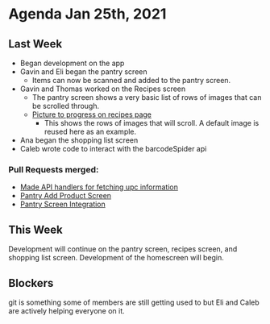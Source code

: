 # Agenda Jan 25th, 2021

## Last Week

- Began development on the app
- Gavin and Eli began the pantry screen
  - Items can now be scanned and added to the pantry screen.
- Gavin and Thomas worked on the Recipes screen
  - The pantry screen shows a very basic list of rows of images that can be scrolled through.
  - [Picture to progress on recipes page](https://lh3.googleusercontent.com/DZRU85j7FUvGaksbbgGM8rF7_LStEEpfPyIYMniU6y5cx9k1_lYIyieF-dkgI_AJHKQ0q9pvKxm9Xos37vrIxVV4LwPQsacn-K0jkFdBK1OlSArTscAYPPG4Xg07CaR2MeuPznTtGlvxFERKODFtlEgxAXuQjj2Nw7rzXJ7OjY1lXKygIDMfIhS9vLOLxT2c6A4OB3sN1boUJAAQnzhpCWIyx4nSoqPMfszPt3lHhewhYUsVGSoPQ4C2uJ7XIqJL0wp_-UyYe2ufBJrGfPPCfRPOiYTI8c4wW6MCjJuIQ2vfg-btR1bKjMUR9Uu2BPx9nsEx8_lpCPcAuzJZbcf7jTZouT1NTJ791yDo8HOJxuCfpEDZ01xuLb1kEVWpI34C81tDPxJgHiTOzeqp5CviDFhkGSDdK29DXJ1BZbwow0lMwLLOUgoRHcqlRUAT13P2L1psv2plGlcEVCi6j1o9sIYarrbfZKgg4jO_m2PWdI3yhYNx2x8GLClPm67eQT-KoeZqBYz5m8-KW6CzoWXWqiHrneedluE12QRLIB7m-uvdiqwsqM4wQnSYpskkH4GtI2jj1nrwRWdKC_Ck9Zgh7Ug1Sujj5xvznXcpeQky693k6viAPMEBMfWT2i_oJtyastFdiZ-vOUMQ4TninqFIb0UvAMMpathK5FJorQqeFYf2VulqDNXWLAXVLdhbiDY-0GudvBjIegK8lJ2krAulRm4=w574-h1147-no?authuser=0)
    - This shows the rows of images that will scroll. A default image is reused here as an example.
- Ana began the shopping list screen
- Caleb wrote code to interact with the barcodeSpider api

### Pull Requests merged:
  - [Made API handlers for fetching upc information](https://github.com/elimccoy/DigitalPantry/pull/26)
  - [Pantry Add Product Screen](https://github.com/elimccoy/DigitalPantry/pull/27)
  - [Pantry Screen Integration](https://github.com/elimccoy/DigitalPantry/pull/27)


## This Week

Development will continue on the pantry screen, recipes screen, and shopping list screen. Development of the homescreen will begin.

## Blockers

git is something some of members are still getting used to but Eli and Caleb are actively helping everyone on it.
